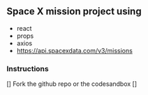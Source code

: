 ## Space X mission project using

- react
- props
- axios
- https://api.spacexdata.com/v3/missions

### Instructions

[] Fork the github repo or the codesandbox
[]
